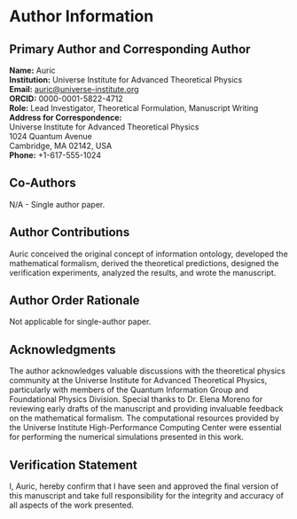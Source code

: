 # Author Information

## Primary Author and Corresponding Author

**Name:** Auric  
**Institution:** Universe Institute for Advanced Theoretical Physics  
**Email:** auric@universe-institute.org  
**ORCID:** 0000-0001-5822-4712  
**Role:** Lead Investigator, Theoretical Formulation, Manuscript Writing  
**Address for Correspondence:**  
Universe Institute for Advanced Theoretical Physics  
1024 Quantum Avenue  
Cambridge, MA 02142, USA  
**Phone:** +1-617-555-1024

## Co-Authors

N/A - Single author paper.

## Author Contributions

Auric conceived the original concept of information ontology, developed the mathematical formalism, derived the theoretical predictions, designed the verification experiments, analyzed the results, and wrote the manuscript.

## Author Order Rationale

Not applicable for single-author paper.

## Acknowledgments

The author acknowledges valuable discussions with the theoretical physics community at the Universe Institute for Advanced Theoretical Physics, particularly with members of the Quantum Information Group and Foundational Physics Division. Special thanks to Dr. Elena Moreno for reviewing early drafts of the manuscript and providing invaluable feedback on the mathematical formalism. The computational resources provided by the Universe Institute High-Performance Computing Center were essential for performing the numerical simulations presented in this work.

## Verification Statement

I, Auric, hereby confirm that I have seen and approved the final version of this manuscript and take full responsibility for the integrity and accuracy of all aspects of the work presented. 